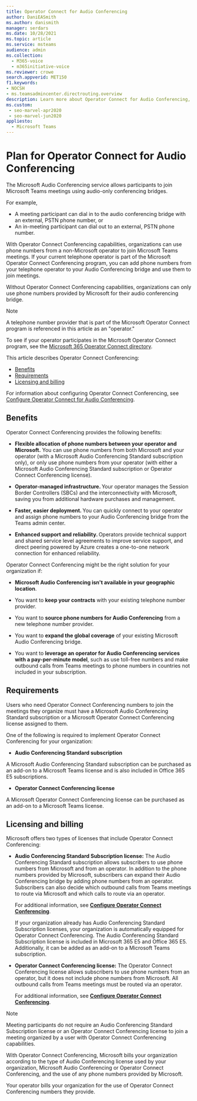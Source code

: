 ```yaml
---
title: Operator Connect for Audio Conferencing
author: DaniEASmith
ms.author: danismith
manager: serdars
ms.date: 10/28/2021
ms.topic: article
ms.service: msteams
audience: admin
ms.collection: 
  - M365-voice
  - m365initiative-voice
ms.reviewer: crowe
search.appverid: MET150
f1.keywords:
- NOCSH
- ms.teamsadmincenter.directrouting.overview
description: Learn more about Operator Connect for Audio Conferencing, such as requirements and planning for deployment.
ms.custom: 
 - seo-marvel-apr2020
 - seo-marvel-jun2020
appliesto: 
  - Microsoft Teams
---
```


# Plan for Operator Connect for Audio Conferencing

The Microsoft Audio Conferencing service allows participants to join Microsoft Teams meetings using audio-only conferencing bridges.

For example,

- A meeting participant can dial in to the audio conferencing bridge with an external, PSTN phone number, or
- An in-meeting participant can dial out to an external, PSTN phone number.

With Operator Connect Conferencing capabilities, organizations can use phone numbers from a non-Microsoft operator to join Microsoft Teams meetings. If your current telephone operator is part of the Microsoft Operator Connect Conferencing program, you can add phone numbers from your telephone operator to your Audio Conferencing bridge and use them to join meetings.

Without Operator Connect Conferencing capabilities, organizations can only use phone numbers provided by Microsoft for their audio conferencing bridge.

>[!NOTE]
>A telephone number provider that is part of the Microsoft Operator Connect program is referenced in this article as an "operator."
>
>To see if your operator participates in the Microsoft Operator Connect program, see the [Microsoft 365 Operator Connect directory](https://cloudpartners.transform.microsoft.com/practices/microsoft-365-for-operators/directory).

This article describes Operator Connect Conferencing:

- [Benefits](#benefits)
- [Requirements](#requirements)
- [Licensing and billing](#licensing-and-billing)

For information about configuring Operator Connect Conferencing, see [Configure Operator Connect for Audio Conferencing](operator-connect-conferencing-configure.md).

## Benefits

Operator Connect Conferencing provides the following benefits:

- **Flexible allocation of phone numbers between your operator and Microsoft.** You can use phone numbers from both Microsoft and your operator (with a Microsoft Audio Conferencing Standard subscription only), or only use phone numbers from your operator (with either a Microsoft Audio Conferencing Standard subscription or Operator Connect Conferencing license).

- **Operator-managed infrastructure.** Your operator manages the Session Border Controllers (SBCs) and the interconnectivity with Microsoft, saving you from additional hardware purchases and management.

- **Faster, easier deployment.** You can quickly connect to your operator and assign phone numbers to your Audio Conferencing bridge from the Teams admin center.

- **Enhanced support and reliability.** Operators provide technical support and shared service level agreements to improve service support, and direct peering powered by Azure creates a one-to-one network connection for enhanced reliability.

Operator Connect Conferencing might be the right solution for your organization if:

- **Microsoft Audio Conferencing isn't available in your geographic location**.

- You want to **keep your contracts** with your existing telephone number provider.

- You want to **source phone numbers for Audio Conferencing** from a new telephone number provider.

- You want to **expand the global coverage** of your existing Microsoft Audio Conferencing bridge.

- You want to **leverage an operator for Audio Conferencing services with a pay-per-minute model**, such as use toll-free numbers and make outbound calls from Teams meetings to phone numbers in countries not included in your subscription.

## Requirements

Users who need Operator Connect Conferencing numbers to join the meetings they organize must have a Microsoft Audio Conferencing Standard subscription or a Microsoft Operator Connect Conferencing license assigned to them.

One of the following is required to implement Operator Connect Conferencing for your organization:

- **Audio Conferencing Standard subscription**

A Microsoft Audio Conferencing Standard subscription can be purchased as an add-on to a Microsoft Teams license and is also included in Office 365 E5 subscriptions.

- **Operator Connect Conferencing license**

A Microsoft Operator Connect Conferencing license can be purchased as an add-on to a Microsoft Teams license.

## Licensing and billing

Microsoft offers two types of licenses that include Operator Connect Conferencing:

- **Audio Conferencing Standard Subscription license:** The Audio Conferencing Standard subscription allows subscribers to use phone numbers from Microsoft and from an operator. In addition to the phone numbers provided by Microsoft, subscribers can expand their Audio Conferencing bridge by adding phone numbers from an operator. Subscribers can also decide which outbound calls from Teams meetings to route via Microsoft and which calls to route via an operator.

    For additional information, see [**Configure Operator Connect Conferencing**](operator-connect-conferencing-configure.md).

    If your organization already has Audio Conferencing Standard Subscription licenses, your organization is automatically equipped for Operator Connect Conferencing. The Audio Conferencing Standard Subscription license is included in Microsoft 365 E5 and Office 365 E5. Additionally, it can be added as an add-on to a Microsoft Teams subscription.

- **Operator Connect Conferencing license:** The Operator Connect Conferencing license allows subscribers to use phone numbers from an operator, but it does not include phone numbers from Microsoft. All outbound calls from Teams meetings must be routed via an operator.

    For additional information, see [**Configure Operator Connect Conferencing**](operator-connect-conferencing-configure.md).

>[!Note]
>Meeting participants do not require an Audio Conferencing Standard Subscription license or an Operator Connect Conferencing license to join a meeting organized by a user with Operator Connect Conferencing capabilities.

With Operator Connect Conferencing, Microsoft bills your organization according to the type of Audio Conferencing license used by your organization, Microsoft Audio Conferencing or Operator Connect Conferencing, and the use of any phone numbers provided by Microsoft.

Your operator bills your organization for the use of Operator Connect Conferencing numbers they provide.
